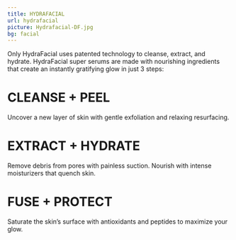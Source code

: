 ```yaml
---
title: HYDRAFACIAL
url: hydrafacial
picture: Hydrafacial-DF.jpg
bg: facial
---
```


Only HydraFacial uses patented technology to cleanse, extract, and hydrate. HydraFacial super serums are made with nourishing ingredients that create an instantly gratifying glow in just 3 steps:

# CLEANSE + PEEL

Uncover a new layer of skin with gentle exfoliation and relaxing resurfacing.

# EXTRACT + HYDRATE

Remove debris from pores with painless suction. Nourish with intense moisturizers that quench skin.

# FUSE + PROTECT
Saturate the skin’s surface with antioxidants and peptides to maximize your glow.
